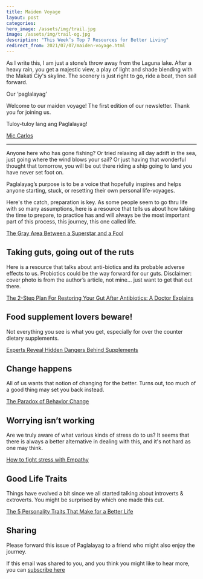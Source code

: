 ```yaml
---
title: Maiden Voyage
layout: post
categories:
hero_image: /assets/img/trail.jpg
image: /assets/img/trail-og.jpg
description: "This Week’s Top 7 Resources for Better Living"
redirect_from: 2021/07/07/maiden-voyage.html
---
```


As I write this, I am just a stone’s throw away from the Laguna lake. After a heavy rain, you get a majestic view, a play of light and shade blending with the Makati Ciy's skyline. The scenery is just right to go, ride a boat, then sail forward.

Our ‘paglalayag’

Welcome to our maiden voyage! The first edition of our newsletter. Thank you for joining us.

Tuloy-tuloy lang ang Paglalayag!

[Mic Carlos](https://www.linkedin.com/in/michael-carlos-3008ab31)

-----------------------------

Anyone here who has gone fishing? Or tried relaxing all day adrift in the sea, just going where the wind blows your sail? Or just having that wonderful thought that tomorrow, you will be out there riding a ship going to land you have never set foot on.

Paglalayag’s purpose is to be a voice that hopefully inspires and helps anyone starting, stuck, or resetting their own personal life-voyages.

Here's the catch, preparation is key. As some people seem to go thru life with so many assumptions, here is a resource that tells us about how taking the time to prepare, to practice has and will always be the most important part of this process, this journey, this one called life.

[The Gray Area Between a Superstar and a Fool](http://sailingsimplicity.com/the-grey-area-between-a-superstar-and-a-fool/)

## Taking guts, going out of the ruts

Here is a resource that talks about anti-biotics and its probable adverse effects to us. Probiotics could be the way forward for our guts. Disclaimer: cover photo is from the author’s article, not mine… just want to get that out there.

[The 2-Step Plan For Restoring Your Gut After Antibiotics: A Doctor Explains](http://www.mindbodygreen.com/0-28704/the-2-step-plan-for-restoring-your-gut-after-antibiotics-a-doctor-explains.html)

## Food supplement lovers beware!

Not everything you see is what you get, especially for over the counter dietary supplements.

[Experts Reveal Hidden Dangers Behind Supplements](https://www.sciencedaily.com/releases/2017/02/170206084246.htm)


## Change happens

All of us wants that notion of changing for the better. Turns out, too much of a good thing may set you back instead.

[The Paradox of Behavior Change](http://jamesclear.com/behavior-change-paradox)


## Worrying isn’t working

Are we truly aware of what various kinds of stress do to us? It seems that there is always a better alternative in dealing with this, and it's not hard as one may think.

[How to fight stress with Empathy](http://greatergood.berkeley.edu/article/item/how_to_fight_stress_with_empathy)


## Good Life Traits

Things have evolved a bit since we all started talking about introverts & extroverts. You might be surprised by which one made this cut.

[The 5 Personality Traits That Make for a Better Life](https://nymag.com/scienceofus/2017/01/the-5-personality-traits-that-make-for-a-better-life.html)



## Sharing

Please forward this issue of Paglalayag to a friend who might also enjoy the journey.

If this email was shared to you, and you think you might like to hear more, you can [subscribe here](https://ck.paglalayag.net/)